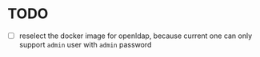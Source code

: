 TODO
=============================

- [ ] reselect the docker image for openldap, because current one can only support `admin` user with `admin` password
